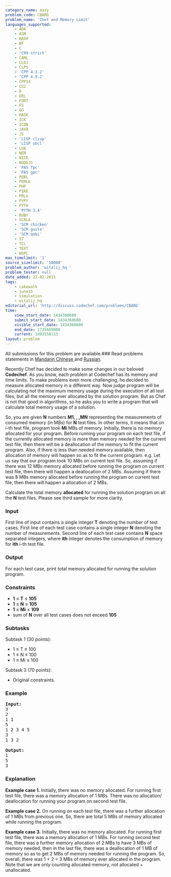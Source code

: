 ```yaml
---
category_name: easy
problem_code: CBARG
problem_name: 'Chef and Memory Limit'
languages_supported:
    - ADA
    - ASM
    - BASH
    - BF
    - C
    - 'C99 strict'
    - CAML
    - CLOJ
    - CLPS
    - 'CPP 4.3.2'
    - 'CPP 4.9.2'
    - CPP14
    - CS2
    - D
    - ERL
    - FORT
    - FS
    - GO
    - HASK
    - ICK
    - ICON
    - JAVA
    - JS
    - 'LISP clisp'
    - 'LISP sbcl'
    - LUA
    - NEM
    - NICE
    - NODEJS
    - 'PAS fpc'
    - 'PAS gpc'
    - PERL
    - PERL6
    - PHP
    - PIKE
    - PRLG
    - PYPY
    - PYTH
    - 'PYTH 3.4'
    - RUBY
    - SCALA
    - 'SCM chicken'
    - 'SCM guile'
    - 'SCM qobi'
    - ST
    - TCL
    - TEXT
    - WSPC
max_timelimit: '1'
source_sizelimit: '50000'
problem_author: 'witalij_hq '
problem_tester: null
date_added: 22-02-2015
tags:
    - cakewalk
    - june15
    - simulation
    - witalij_hq
editorial_url: 'http://discuss.codechef.com/problems/CBARG'
time:
    view_start_date: 1434360600
    submit_start_date: 1434360600
    visible_start_date: 1434360600
    end_date: 1735669800
    current: 1493558113
layout: problem
---
```

All submissions for this problem are available.###  Read problems statements in [Mandarin Chinese ](http://www.codechef.com/download/translated/JUNE15/mandarin/CBARG.pdf) and [Russian](http://www.codechef.com/download/translated/JUNE15/russian/CBARG.pdf).

Recently Chef has decided to make some changes in our beloved **Codechef**. As you know, each problem at Codechef has its memory and time limits. To make problems even more challenging, he decided to measure allocated memory in a different way. Now judge program will be calculating not the maximum memory usage during the execution of all test files, but all the memory ever allocated by the solution program. But as Chef is not that good in algorithms, so he asks you to write a program that will calculate total memory usage of a solution.

So, you are given **N** numbers **M1, , ,MN** representing the measurements of consumed memory (in MBs) for **N** test files. In other terms, it means that on i-th test file, program took **Mi** MBs of memory. Initially, there is no memory allocated for your program. Before running your program on each test file, if the currently allocated memory is more than memory needed for the current test file, then there will be a deallocation of the memory to fit the current program. Also, if there is less than needed memory available, then allocation of memory will happen so as to fit the current program. e.g. Let us say that our program took 10 MBs on current test file. So, assuming if there was 12 MBs memory allocated before running the program on current test file, then there will happen a deallocation of 2 MBs. Assuming if there was 8 MBs memory allocated before running the program on current test file, then there will happen a allocation of 2 MBs.

Calculate the total memory **allocated** for running the solution program on all the **N** test files. Please see third sample for more clarity.

### Input

First line of input contains a single integer **T** denoting the number of test cases. First line of each test case contains a single integer **N** denoting the number of measurements. Second line of each test case contains **N** space separated integers, where **ith** integer denotes the consumption of memory for **ith** i-th test file.

### Output

For each test case, print total memory allocated for running the solution program.

### Constraints

- **1** ≤ **T** ≤ **105**
- **1** ≤ **N** ≤ **105**
- **1** ≤ **Mi** ≤ **109**
- sum of **N** over all test cases does not exceed **105**

### Subtasks

Subtask 1 (30 points):

- 1 ≤ T ≤ 100
- 1 ≤ N ≤ 100
- 1 ≤ Mi ≤ 100

Subtask 3 (70 points):

- Original constraints.

### Example

<pre><b>Input:</b>
3
2
1 1
5
1 2 3 4 5
3
1 3 2

<b>Output:</b>
1
5
3
</pre>
### Explanation

**Example case 1.** Initially, there was no memory allocated. For running first test file, there was a memory allocation of 1 MBs. There was no allocation/ deallocation for running your program on second test file.

**Example case 2.** On running on each test file, there was a further allocation of 1 MBs from previous one. So, there are total 5 MBs of memory allocated while running the program.

**Example case 3.** Initially, there was no memory allocated. For running first test file, there was a memory allocation of 1 MBs. For running second test file, there was a further memory allocation of 2 MBs to have 3 MBs of memory needed, then in the last file, there was a deallocation of 1 MB of memory so as to get 2 MBs of memory needed for running the program. So, overall, there was 1 + 2 = 3 MBs of memory ever allocated in the program. Note that we are only counting allocated memory, not allocated + unallocated.
